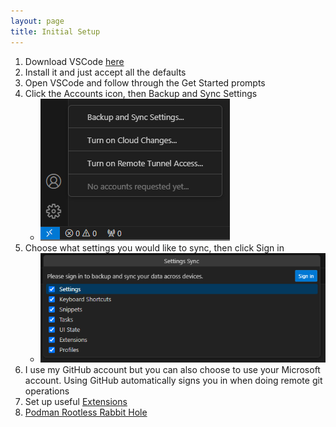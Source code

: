 ```yaml
---
layout: page
title: Initial Setup
---
```


1. Download VSCode [here](https://code.visualstudio.com/download)
2. Install it and just accept all the defaults
3. Open VSCode and follow through the Get Started prompts
4. Click the Accounts icon, then Backup and Sync Settings
   - ![Turn on Backup Sync](/assets/img/vscode/turn-on-backup-sync.png)
5. Choose what settings you would like to sync, then click Sign in 
   - ![Settings to Sync](/assets/img/vscode/settings-to-sync.png)
6. I use my GitHub account but you can also choose to use your Microsoft account.  Using GitHub automatically signs you in when doing remote git operations
7. Set up useful [Extensions](extensions)
8. [Podman Rootless Rabbit Hole](podman-rootless-rabbit-hole)
